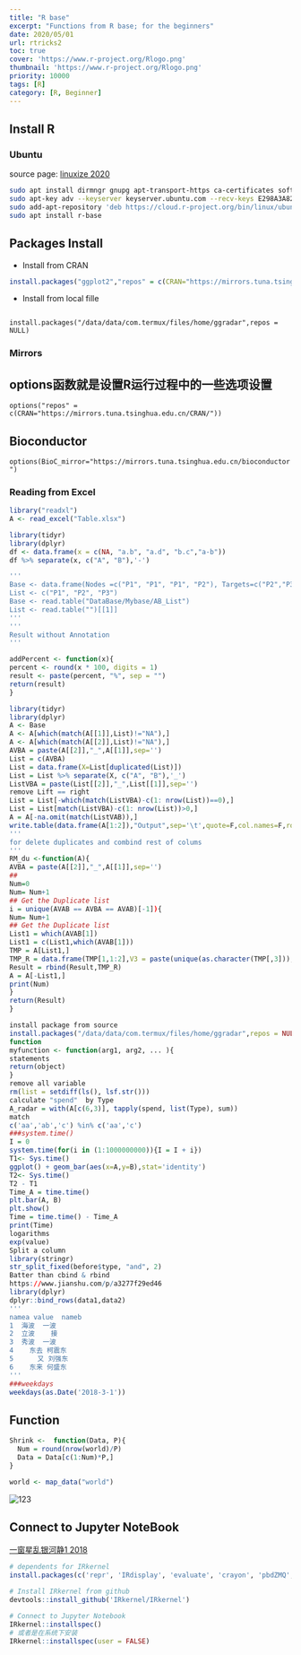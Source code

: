 ```yaml
---
title: "R base"
excerpt: "Functions from R base; for the beginners"
date: 2020/05/01
url: rtricks2
toc: true
cover: 'https://www.r-project.org/Rlogo.png'
thumbnail: 'https://www.r-project.org/Rlogo.png'
priority: 10000
tags: [R]
category: [R, Beginner]
---
```


## Install R

### Ubuntu

source page: [linuxize 2020](https://linuxize.com/post/how-to-install-r-on-ubuntu-20-04/)

```bash
sudo apt install dirmngr gnupg apt-transport-https ca-certificates software-properties-common
sudo apt-key adv --keyserver keyserver.ubuntu.com --recv-keys E298A3A825C0D65DFD57CBB651716619E084DAB9
sudo add-apt-repository 'deb https://cloud.r-project.org/bin/linux/ubuntu focal-cran40/'
sudo apt install r-base
```
## Packages Install

- Install from CRAN
```r
install.packages("ggplot2","repos" = c(CRAN="https://mirrors.tuna.tsinghua.edu.cn/CRAN/"))
```
- Install from local fille

<code>
install.packages("/data/data/com.termux/files/home/ggradar",repos = NULL)
</code>

### Mirrors

## options函数就是设置R运行过程中的一些选项设置
`options("repos" = c(CRAN="https://mirrors.tuna.tsinghua.edu.cn/CRAN/"))`

## Bioconductor
`options(BioC_mirror="https://mirrors.tuna.tsinghua.edu.cn/bioconductor")`

### Reading from Excel
```r
library("readxl")
A <- read_excel("Table.xlsx")
```

```r
library(tidyr)
library(dplyr)
df <- data.frame(x = c(NA, "a.b", "a.d", "b.c","a-b"))
df %>% separate(x, c("A", "B"),'-')
```

```R
'''
Base <- data.frame(Nodes =c("P1", "P1", "P1", "P2"), Targets=c("P2","P3","P4","P1"))
List <- c("P1", "P2", "P3")
Base <- read.table("DataBase/Mybase/AB_List")
List <- read.table("")[[1]]
'''
'''
Result without Annotation
'''

addPercent <- function(x){
percent <- round(x * 100, digits = 1)
result <- paste(percent, "%", sep = "")
return(result)
}

library(tidyr)
library(dplyr)
A <- Base
A <- A[which(match(A[[1]],List)!="NA"),]
A <- A[which(match(A[[2]],List)!="NA"),]
AVBA = paste(A[[2]],"_",A[[1]],sep='')
List = c(AVBA)
List = data.frame(X=List[duplicated(List)])
List = List %>% separate(X, c("A", "B"),'_')
ListVBA = paste(List[[2]],"_",List[[1]],sep='')
remove Lift == right
List = List[-which(match(ListVBA)-c(1: nrow(List))==0),]
List = List[match(ListVBA)-c(1: nrow(List))>0,]
A = A[-na.omit(match(ListVAB)),]
write.table(data.frame(A[1:2]),"Output",sep='\t',quote=F,col.names=F,row.names=F)
'''
for delete duplicates and combind rest of colums
'''
RM_du <-function(A){
AVBA = paste(A[[2]],"_",A[[1]],sep='')
##
Num=0
Num= Num+1
## Get the Duplicate list
i = unique(AVAB == AVBA == AVAB)[-1]){
Num= Num+1
## Get the Duplicate list
List1 = which(AVAB[1])
List1 = c(List1,which(AVAB[1]))
TMP = A[List1,]
TMP_R = data.frame(TMP[1,1:2],V3 = paste(unique(as.character(TMP[,3])), collapse='|'))
Result = rbind(Result,TMP_R)
A = A[-List1,]
print(Num)
}
return(Result)
}
```

```r
install package from source
install.packages("/data/data/com.termux/files/home/ggradar",repos = NULL)
function
myfunction <- function(arg1, arg2, ... ){
statements
return(object)
}
remove all variable
rm(list = setdiff(ls(), lsf.str()))
calculate "spend"  by Type
A_radar = with(A[c(6,3)], tapply(spend, list(Type), sum))
match
c('aa','ab','c') %in% c('aa','c')
###system.time()
I = 0
system.time(for(i in (1:1000000000)){I = I + i})
T1<- Sys.time()
ggplot() + geom_bar(aes(x=A,y=B),stat='identity')
T2<- Sys.time()
T2 - T1
Time_A = time.time()
plt.bar(A, B)
plt.show()
Time = time.time() - Time_A
print(Time)
logarithms
exp(value)
Split a column
library(stringr)
str_split_fixed(before$type, "and", 2)
Batter than cbind & rbind
https://www.jianshu.com/p/a3277f29ed46
library(dplyr)
dplyr::bind_rows(data1,data2)
'''
namea value  nameb
1  海波  一波   
2  立波    接   
3  秀波  一波   
4    东去 柯震东
5      又 刘强东
6    东来 何盛东
'''
###weekdays
weekdays(as.Date('2018-3-1'))
```


## Function
```r
Shrink <-  function(Data, P){
  Num = round(nrow(world)/P)
  Data = Data[c(1:Num)*P,]
}
```

```R
world <- map_data("world")
```

![123](https://i.loli.net/2020/06/18/Q68bCHiSALvYGNO.png)

## Connect to Jupyter NoteBook

[一窗星乱银河静1 2018](https://blog.csdn.net/ICERON/article/details/82743930)

```R
# dependents for IRkernel
install.packages(c('repr', 'IRdisplay', 'evaluate', 'crayon', 'pbdZMQ', 'devtools', 'uuid', 'digest'))

# Install IRkernel from github
devtools::install_github('IRkernel/IRkernel')

# Connect to Jupyter Notebook
IRkernel::installspec()
# 或者是在系统下安装
IRkernel::installspec(user = FALSE)
```
